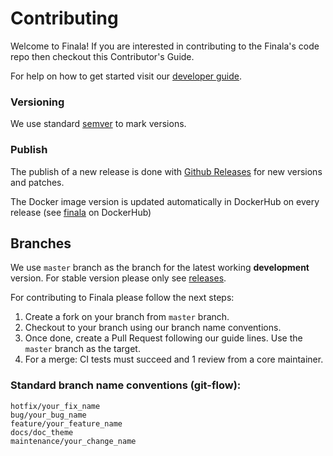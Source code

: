 # Contributing

Welcome to Finala! If you are interested in contributing to the 
Finala's code repo then checkout this Contributor's Guide. 

For help on how to get started visit our [developer guide](./docs/developers/README.md).

### Versioning

We use standard [semver](https://semver.org/) to mark versions. 

### Publish

The publish of a new release is done with [Github Releases](https://github.com/similarweb/finala/releases) for new versions and patches. 

The Docker image version is updated automatically in DockerHub on every release (see [finala](https://hub.docker.com/r/similarweb/finala) on DockerHub)

## Branches

We use `master` branch as the branch for the latest working **development** version. 
For stable version please only see [releases](https://github.com/similarweb/finala/releases).

For contributing to Finala please follow the next steps: 

1. Create a fork on your branch from `master` branch.
2. Checkout to your branch using our branch name conventions.
3. Once done, create a Pull Request following our guide lines. Use the `master` branch as the target.
4. For a merge: CI tests must succeed and 1 review from a core maintainer.

### Standard branch name conventions (git-flow):

```
hotfix/your_fix_name
bug/your_bug_name
feature/your_feature_name
docs/doc_theme
maintenance/your_change_name
```

